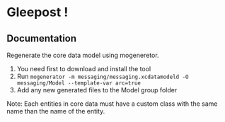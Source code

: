 # Gleepost !

## Documentation

Regenerate the core data model using mogeneretor. 

1. You need first to download and install the tool
2. Run `mogenerator -m messaging/messaging.xcdatamodeld -O messaging/Model --template-var arc=true`
3. Add any new generated files to the Model group folder

Note: Each entities in core data must have a custom class with the same name than the name of the entity.

